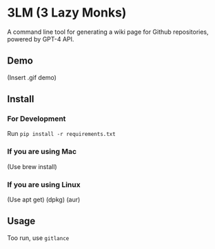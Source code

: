 # 3LM (3 Lazy Monks)

A command line tool for generating a wiki page for Github repositories, powered by GPT-4 API.


## Demo
(Insert .gif demo)

## Install

### For Development
Run ```pip install -r requirements.txt```

### If you are using Mac

(Use brew install)


### If you are using Linux
(Use apt get)
(dpkg)
(aur)

## Usage

Too run, use ```gitlance```



